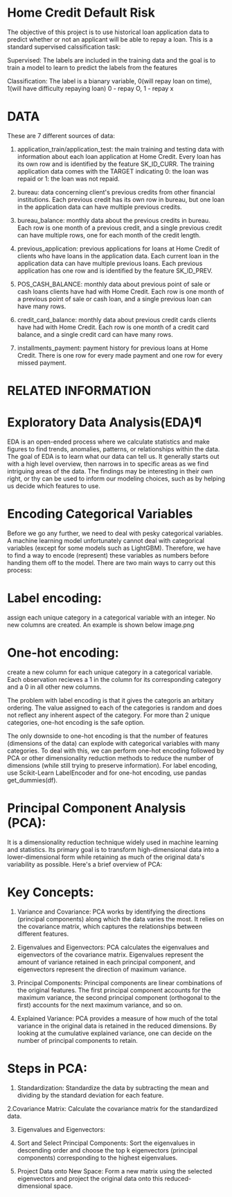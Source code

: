 # Home Credit Default Risk
The objective of this project is to use historical loan application data to predict whether or not an applicant will be able to repay a loan. This is a standard supervised calssification task:

Supervised: The labels are included in the training data and the goal is to train a model to learn to predict the labels from the features

Classification: The label is a bianary variable, 0(will repay loan on time), 1(will have difficulty repaying loan)
0 - repay O, 1 - repay x

# DATA
These are 7 different sources of data:

1. application_train/application_test: the main training and testing data with information about each loan application at Home Credit. Every loan has its own row and is identified by the feature SK_ID_CURR. The training application data comes with the TARGET indicating 0: the loan was repaid or 1: the loan was not repaid. 

2. bureau: data concerning client's previous credits from other financial institutions. Each previous credit has its own row in bureau, but one loan in the application data can have multiple previous credits.

3. bureau_balance: monthly data about the previous credits in bureau. Each row is one month of a previous credit, and a single previous credit can have multiple rows, one for each month of the credit length.

4. previous_application: previous applications for loans at Home Credit of clients who have loans in the application data. Each current loan in the application data can have multiple previous loans. Each previous application has one row and is identified by the feature SK_ID_PREV.

5. POS_CASH_BALANCE: monthly data about previous point of sale or cash loans clients have had with Home Credit. Each row is one month of a previous point of sale or cash loan, and a single previous loan can have many rows.

6. credit_card_balance: monthly data about previous credit cards clients have had with Home Credit. Each row is one month of a credit card balance, and a single credit card can have many rows.

7. installments_payment: payment history for previous loans at Home Credit. There is one row for every made payment and one row for every missed payment.

# RELATED INFORMATION 
# Exploratory Data Analysis(EDA)¶
EDA is an open-ended process where we calculate statistics and make figures to find trends, anomalies, patterns, or relationships within the data. The goal of EDA is to learn what our data can tell us. It generally starts out with a high level overview, then narrows in to specific areas as we find intriguing areas of the data. The findings may be interesting in their own right, or thy can be used to inform our modeling choices, such as by helping us decide which features to use.

# Encoding Categorical Variables
Before we go any further, we need to deal with pesky categorical variables. A machine learning model unfortunately cannot deal with categorical variables (except for some models such as LightGBM). Therefore, we have to find a way to encode (represent) these variables as numbers before handing them off to the model. There are two main ways to carry out this process:

# Label encoding: 
assign each unique category in a categorical variable with an integer. No new columns are created. An example is shown below image.png

# One-hot encoding: 
create a new column for each unique category in a categorical variable. Each observation recieves a 1 in the column for its corresponding category and a 0 in all other new columns. 

The problem with label encoding is that it gives the categoris an arbitary ordering. The value assigned to each of the categories is random and does not reflect any inherent aspect of the category. For more than 2 unique categories, one-hot encoding is the safe option.

The only downside to one-hot encoding is that the number of features (dimensions of the data) can explode with categorical variables with many categories. To deal with this, we can perform one-hot encoding followed by PCA or other dimensionality reduction methods to reduce the number of dimensions (while still trying to preserve information). For label encoding, use Scikit-Learn LabelEncoder and for one-hot encoding, use pandas get_dummies(df).

# Principal Component Analysis (PCA):
It is a dimensionality reduction technique widely used in machine learning and statistics. Its primary goal is to transform high-dimensional data into a lower-dimensional form while retaining as much of the original data's variability as possible. Here's a brief overview of PCA:

# Key Concepts:
1. Variance and Covariance:
PCA works by identifying the directions (principal components) along which the data varies the most. It relies on the covariance matrix, which captures the relationships between different features. 

2. Eigenvalues and Eigenvectors:
PCA calculates the eigenvalues and eigenvectors of the covariance matrix. Eigenvalues represent the amount of variance retained in each principal component, and eigenvectors represent the direction of maximum variance.

3. Principal Components:
Principal components are linear combinations of the original features. The first principal component accounts for the maximum variance, the second principal component (orthogonal to the first) accounts for the next maximum variance, and so on.

4. Explained Variance:
PCA provides a measure of how much of the total variance in the original data is retained in the reduced dimensions. By looking at the cumulative explained variance, one can decide on the number of principal components to retain.

# Steps in PCA:

1. Standardization:
Standardize the data by subtracting the mean and dividing by the standard deviation for each feature.

2.Covariance Matrix:
Calculate the covariance matrix for the standardized data.

3. Eigenvalues and Eigenvectors:

4. Sort and Select Principal Components:
Sort the eigenvalues in descending order and choose the top k eigenvectors (principal components) corresponding to the highest eigenvalues.

5. Project Data onto New Space:
Form a new matrix using the selected eigenvectors and project the original data onto this reduced-dimensional space.

